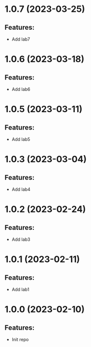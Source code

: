 # 1.0.7 (2023-03-25)
## Features: 
* Add lab7

# 1.0.6 (2023-03-18)
## Features: 
* Add lab6

# 1.0.5 (2023-03-11)
## Features: 
* Add lab5

# 1.0.3 (2023-03-04)
## Features: 
* Add lab4

# 1.0.2 (2023-02-24)
## Features: 
* Add lab3

# 1.0.1 (2023-02-11)
## Features: 
* Add lab1

# 1.0.0 (2023-02-10)
## Features: 
* Init repo


